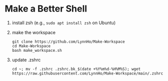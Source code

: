 # Make a Better Shell
1. install zsh (e.g., `sudo apt install zsh` on Ubuntu)
2. make the workspace

    ```console
    git clone https://github.com/LynnHo/Make-Workspace
    cd Make-Workspace
    bash make_workspace.sh
    ```
3. update .zshrc

    ```console
    cd ~; mv -f .zshrc .zshrc.bk_$(date +%Y%m%d-%H%M%S); wget https://raw.githubusercontent.com/LynnHo/Make-Workspace/main/.zshrc
    ```
